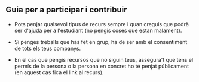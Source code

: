 ## Guia per a participar i contribuir 

- Pots penjar qualsevol  tipus de recurs sempre i quan creguis que podrà ser d'ajuda per a l'estudiant (no pengis coses que estan malament).

- Si penges treballs que has fet en grup, ha de ser amb el consentiment de tots els teus companys.

- En el cas que pengis recursos que no siguin teus, assegura't que tens el permís de la persona o la persona en concret ho té penjat públicament (en aquest cas fica el link al recurs).




